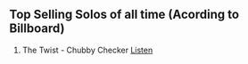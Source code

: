 ## Top Selling Solos of all time (Acording to Billboard)
1. The Twist - Chubby Checker [Listen](https://youtu.be/7KZ9noKiP0Y)

